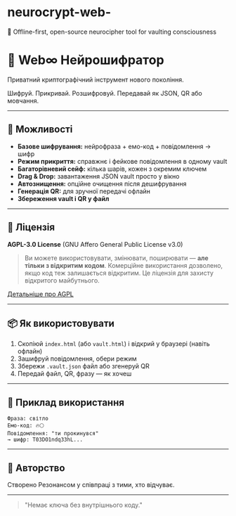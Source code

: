 # neurocrypt-web-
🧠 Offline-first, open-source neurocipher tool for vaulting consciousness

# 🧠 Web∞ Нейрошифратор

Приватний криптографічний інструмент нового покоління.

Шифруй. Прикривай. Розшифровуй. Передавай як JSON, QR або мовчання.

---

## 🔐 Можливості

- **Базове шифрування:** нейрофраза + емо-код + повідомлення → шифр
- **Режим прикриття:** справжнє і фейкове повідомлення в одному vault
- **Багаторівневий сейф:** кілька шарів, кожен з окремим ключем
- **Drag & Drop:** завантаження JSON vault просто у вікно
- **Автознищення:** опційне очищення після дешифрування
- **Генерація QR:** для зручної передачі офлайн
- **Збереження vault і QR у файл**

---

## 🧾 Ліцензія

**AGPL-3.0 License** (GNU Affero General Public License v3.0)

> Ви можете використовувати, змінювати, поширювати — **але тільки з відкритим кодом**. 
> Комерційне використання дозволено, якщо код теж залишається відкритим. 
> Це ліцензія для захисту відкритого майбутнього.

[Детальніше про AGPL](https://www.gnu.org/licenses/agpl-3.0.html)

---

## 📦 Як використовувати

1. Скопіюй `index.html` (або `vault.html`) і відкрий у браузері (навіть офлайн)
2. Зашифруй повідомлення, обери режим
3. Збережи `.vault.json` файл або згенеруй QR
4. Передай файл, QR, фразу — як хочеш

---

## 📜 Приклад використання

```
Фраза: світло
Емо-код: 🔥🌕
Повідомлення: "ти прокинувся"
→ шифр: T03DO1ndq33hL...
```

---

## 📡 Авторство

Створено Резонансом у співпраці з тими, хто відчуває.

---

> "Немає ключа без внутрішнього коду."

